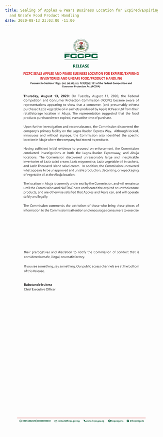 ```yaml
---
title: Sealing of Apples & Pears Business Location for Expired/Expiring Inventories
  and Unsafe Food Product Handling
date: 2020-08-13 23:03:00 -11:00
---
```


![1.jpg](/uploads/1.jpg)

![2.jpg](/uploads/2.jpg)